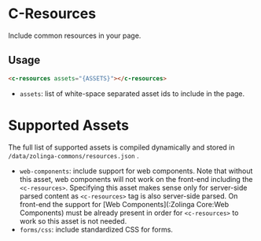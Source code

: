 # C-Resources

Include common resources in your page.

## Usage

```html
<c-resources assets="{ASSETS}"></c-resources>
```

- `assets`: list of white-space separated asset ids to include in the page.
  
# Supported Assets

The full list of supported assets is compiled dynamically and stored in `/data/zolinga-commons/resources.json` .

- `web-components`: include support for web components. Note that without this asset, web components will not work on the front-end including the `<c-resources>`. Specifying this asset makes sense only for server-side parsed content as `<c-resources>` tag is also server-side parsed. On front-end the support for [Web Components](:Zolinga Core:Web Components) must be already present in order for `<c-resources>` to work so this asset is not needed.
- `forms/css`: include standardized CSS for forms.
